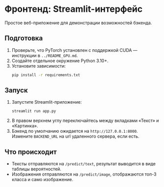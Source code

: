 ﻿# Фронтенд: Streamlit-интерфейс

Простое веб-приложение для демонстрации возможностей бэкенда.

## Подготовка
1. Проверьте, что PyTorch установлен с поддержкой CUDA — инструкции в `../README_GPU.md`.
2. Создайте отдельное окружение Python 3.10+.
3. Установите зависимости:
   ```bash
   pip install -r requirements.txt
   ```

## Запуск
1. Запустите Streamlit-приложение:
   ```bash
   streamlit run app.py
   ```
2. В правом верхнем углу переключайтесь между вкладками «Текст» и «Картинка».
3. Бэкенд по умолчанию ожидается на `http://127.0.0.1:8000`. Измените `BACKEND_URL` на url удаленного сервера, если есть.

## Что происходит
- Тексты отправляются на `/predict/text`, результат выводится в виде таблицы вероятностей.
- Изображения отправляются на `/predict/image`, отображаются топ-3 класса и само изображение.

